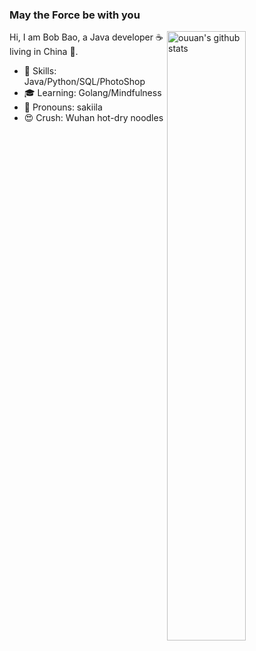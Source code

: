 ### May the Force be with you 

<img align="right" alt="ouuan's github stats" width="50%" src="https://github-readme-stats.vercel.app/api?username=sakiila&show_icons=true">

Hi, I am Bob Bao, a Java developer :coffee: living in China :panda_face:.

- :triangular_ruler: Skills: Java/Python/SQL/PhotoShop
- :mortar_board: Learning: Golang/Mindfulness
- :wave: Pronouns: sakiila
- :heart_eyes: Crush: Wuhan hot-dry noodles

